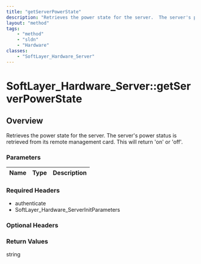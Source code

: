 ```yaml
---
title: "getServerPowerState"
description: "Retrieves the power state for the server.  The server's power status is retrieved from its remote management card.  This... "
layout: "method"
tags:
    - "method"
    - "sldn"
    - "Hardware"
classes:
    - "SoftLayer_Hardware_Server"
---
```

# SoftLayer_Hardware_Server::getServerPowerState
## Overview 
Retrieves the power state for the server.  The server's power status is retrieved from its remote management card.  This will return 'on' or 'off'. 

### Parameters 
|Name | Type | Description |
| --- | --- | --- |


### Required Headers
* authenticate
* SoftLayer_Hardware_ServerInitParameters

### Optional Headers

### Return Values
string
